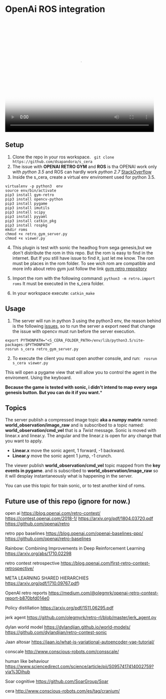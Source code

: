 # OpenAi ROS integration
<video id="gif-mp4" poster="https://media.giphy.com/media/YkBoQvvVPcSGF4a9Mf/200_s.gif" style="margin:0;padding:0" width="480" height="360" autoplay="" loop="">
            <source src="https://media.giphy.com/media/YkBoQvvVPcSGF4a9Mf/giphy.mp4" type="video/mp4">
            Your browser does not support the mp4 video codec.
        </video>

## Setup
1. Clone the repo in your ros workspace.
``` git clone https://github.com/dsapandora/s_cera```
2. The issue with **OPENAI RETRO GYM** and **ROS** is tha OPENAI work only with *python 3.5*  and ROS can hardly work *python 2.7* [StackOverflow](https://stackoverflow.com/questions/49758578/installation-guide-for-ros-kinetic-with-python-3-5-on-ubuntu-16-04) 
3. Inside the s_cera, create a virtual env enviroment used for python 3.5.
```
virtualenv -p python3  env
source env/bin/activate
pip3 install gym-retro
pip3 install opencv-python
pip3 install pygame
pip3 install imutils
pip3 install scipy
pip3 install pyyaml
pip3 install catkin_pkg
pip3 install rospkg
mkdir roms
chmod +x retro_gym_server.py
chmod +x viewer.py
```
4. This plugin is test with sonic the headhog from sega genesis,but we don't distribute the rom in this repo. But the rom is easy to find in the internet. But If you still have issue to find it, just let me know. The rom must be places in the rom folder. To see wich rom are compatible and more info about retro gym just follow the link [gym retro repository](https://github.com/openai/retro)

5. Import the rom with the following command: ```python3 -m retro.import roms``` It must be executed in the s_cera folder.
7. In your workspace execute: ```catkin_make``` 

## Usage
1. The server will run in python 3 using the python3 env, the reason behind is the following [issues](https://stackoverflow.com/questions/43019951/after-install-ros-kinetic-cannot-import-opencv), so to run the server a export need that change the issue with opencv must run before the server execution.

```
export PYTHONPATH="<S_CERA_FOLDER_PATH>/env/lib/python3.5/site-packages:$PYTHONPATH"
rosrun s_cera retro_gym_server.py
```

2. To execute the client you must open another console, and run:
``` rosrun s_cera viewer.py```

This will open a pygame view that will allow you to control the agent in the enviroment. Using the keyboard. 


**Because the game is tested with sonic, i didn't intend to map every sega genesis button. But you can do it if you want.***


## Topics

The server publish a compressed image topic **aka a numpy matrix** named: **world_observation/image_raw** and is subscribed to a topic named: **world_observation/cmd_vel** that is a *Twist* message. Sonic is moved with linear.x and linear.y.
The angular and the linear.z is open for any change that you want to apply.  

* **Linear.x** move the sonic agent, 1 forward, -1 backward.
* **Linear.y** move the sonic agent 1 jump, -1 crunch. 

The viewer publish  **world_observation/cmd_vel**  topic mapped from the **key events in pygame**. and is subscribed to  **world_observation/image_raw** so it will desplay instantaneously what is happening in the server. 

You can use this topic for train sonic, or to test another kind of roms. 

## Future use of this repo (ignore for now.)
open ai
https://blog.openai.com/retro-contest/
https://contest.openai.com/2018-1/
https://arxiv.org/pdf/1804.03720.pdf
https://github.com/openai/retro


retro ppo baselines
https://blog.openai.com/openai-baselines-ppo/
https://github.com/openai/retro-baselines


Rainbow: Combining Improvements in Deep Reinforcement Learning
https://arxiv.org/abs/1710.02298

retro contest retrospective
https://blog.openai.com/first-retro-contest-retrospective/


META LEARNING SHARED HIERARCHIES
https://arxiv.org/pdf/1710.09767.pdf)


OpenAI retro reports
https://medium.com/@olegmrk/openai-retro-contest-report-b870bfd014e0

Policy distillation
https://arxiv.org/pdf/1511.06295.pdf


jerk agent
https://github.com/olegmyrk/retro-rl/blob/master/jerk_agent.py


dylan world model
https://dylandjian.github.io/world-models/
https://github.com/dylandjian/retro-contest-sonic


Jaan altosar
https://jaan.io/what-is-variational-autoencoder-vae-tutorial/

conscale
http://www.conscious-robots.com/consscale/


human like behaviour
https://www.sciencedirect.com/science/article/pii/S0957417414002759?via%3Dihub


Soar cognitive
https://github.com/SoarGroup/Soar

cera
http://www.conscious-robots.com/es/tag/cranium/
